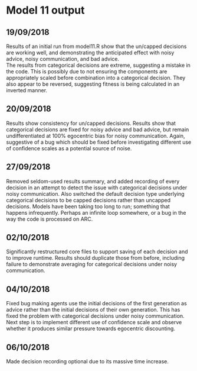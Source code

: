 # Model 11 output  
## 19/09/2018  
Results of an initial run from model11.R show that the un/capped decisions are working well, and demonstrating the anticipated effect with noisy advice, noisy communication, and bad advice.  
The results from categorical decisions are extreme, suggesting a mistake in the code. This is possibly due to not ensuring the components are appropriately scaled before combination into a categorical decision. They also appear to be reversed, suggesting fitness is being calculated in an inverted manner.  
## 20/09/2018  
Results show consistency for un/capped decisions. Results show that categorical decisions are fixed for noisy advice and bad advice, but remain undifferentiated at 100% egocentric bias for noisy communication. Again, suggestive of a bug which should be fixed before investigating different use of confidence scales as a potential source of noise.  
## 27/09/2018  
Removed seldom-used results summary, and added recording of every decision in an attempt to detect the issue with categorical decisions under noisy communication. Also switched the default decision type underlying categorical decisions to be capped decisions rather than uncapped decisions. Models have been taking too long to run; something that happens infrequently. Perhaps an infinite loop somewhere, or a bug in the way the code is processed on ARC.  
## 02/10/2018   
Significantly restructured core files to support saving of each decision and to improve runtime. Results should duplicate those from before, including failure to demonstrate averaging for categorical decisions under noisy communication.  
## 04/10/2018  
Fixed bug making agents use the initial decisions of the first generation as advice rather than the initial decisions of their own generation. This has fixed the problem with categorical decisions under noisy communication. Next step is to implement different use of confidence scale and observe whether it produces similar pressure towards egocentric discounting.  
## 06/10/2018  
Made decision recording optional due to its massive time increase.  